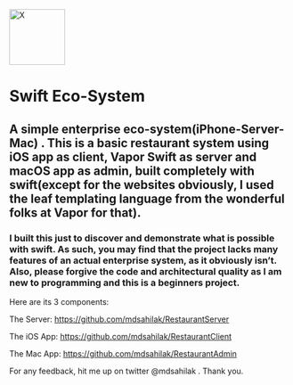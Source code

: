 <img src="https://imgur.com/2nXdmrm.png" alt="X" style="width:100px;height:100px"/>

# Swift Eco-System

## A simple enterprise eco-system(iPhone-Server-Mac) . This is a basic restaurant system using iOS app as client, Vapor Swift as server and macOS app as admin, built completely with swift(except for the websites obviously, I used the leaf templating language from the wonderful folks at Vapor for that).

### I built this just to discover and demonstrate what is possible with swift. As such, you may find that the project lacks many features of an actual enterprise system, as it obviously isn’t. Also, please forgive the code and architectural quality as I am new to programming and this is a beginners project.

Here are its 3 components:

The Server:
https://github.com/mdsahilak/RestaurantServer

The iOS App:
https://github.com/mdsahilak/RestaurantClient

The Mac App:
https://github.com/mdsahilak/RestaurantAdmin


For any feedback, hit me up on twitter @mdsahilak .
Thank you.
